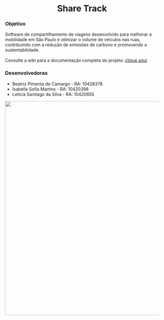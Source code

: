 <!-- ![Inserir um subtítulo](https://github.com/ShareTrack/projetoJava/assets/143849811/7f0d82d7-1758-49a4-ba77-eb00cb73e33d) -->
<h1 align="center"> Share Track </h1>
<h3> Objetivo </h3>
<p> Software de compartilhamento de viagens desenvolvido para melhorar a mobilidade em São Paulo e otimizar o volume de veículos nas ruas, contribuindo com a redução de emissões de carbono e promovendo a sustentabilidade. 
  <br/>
  <br/>
Consulte a wiki para a documentação completa do projeto: <a href="https://github.com/ShareTrack/projetoJava/wiki/ShareTrack-%E2%80%90-Documenta%C3%A7%C3%A3o">clique aqui</a></p>
<h3> Desenvolvedoras </h3>
<ul>
  <li>Beatriz Pimenta de Camargo - RA: 10428378</li>
  <li>Isabella Sofia Martins - RA: 10420398</li>
  <li>Letícia Santiago da Silva - RA: 10420655 </li>
</ul>

<div align="center">
  <img src="https://github.com/ShareTrack/projetoJava/assets/143849811/57faba33-1c95-40f7-b842-688a1239d4df" width="700px">
</div>
